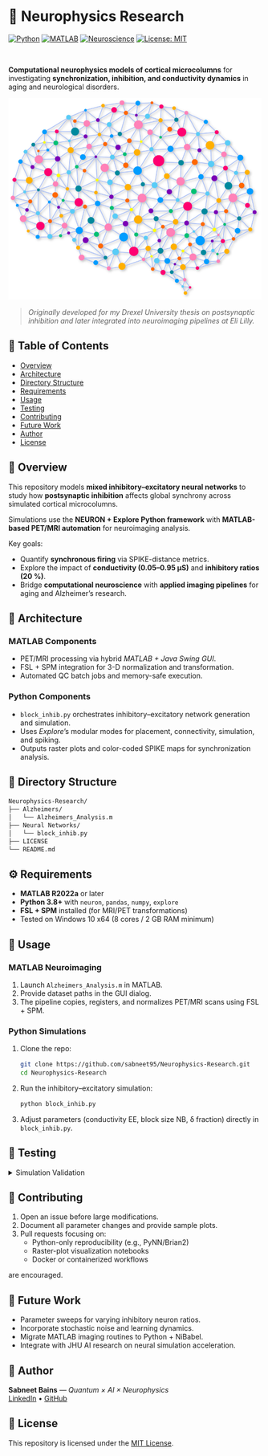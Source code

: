 # 🧠 Neurophysics Research  

[![Python](https://img.shields.io/badge/Python-3.8%2B-blue?logo=python)](https://www.python.org/)
[![MATLAB](https://img.shields.io/badge/MATLAB-R2022a-orange?logo=mathworks&logoColor=white)](https://www.mathworks.com/)
[![Neuroscience](https://img.shields.io/badge/Domain-Neurophysics-lightgrey?logo=brain&logoColor=white)](#)
[![License: MIT](https://img.shields.io/badge/License-MIT-green.svg)](https://choosealicense.com/licenses/mit/)

<br>

**Computational neurophysics models of cortical microcolumns** for investigating **synchronization, inhibition, and conductivity dynamics** in aging and neurological disorders.

<img src="https://github.com/sabneet95/Machine-Learning/blob/master/brain.png" alt="Brain Visualization" width="700">

> *Originally developed for my Drexel University thesis on postsynaptic inhibition and later integrated into neuroimaging pipelines at Eli Lilly.*


## 🧭 Table of Contents
- [Overview](#overview)
- [Architecture](#architecture)
- [Directory Structure](#directory-structure)
- [Requirements](#requirements)
- [Usage](#usage)
- [Testing](#testing)
- [Contributing](#contributing)
- [Future Work](#future-work)
- [Author](#author)
- [License](#license)


## 🧩 Overview
This repository models **mixed inhibitory–excitatory neural networks** to study how **postsynaptic inhibition** affects global synchrony across simulated cortical microcolumns.

Simulations use the **NEURON + Explore Python framework** with **MATLAB-based PET/MRI automation** for neuroimaging analysis.

Key goals:
- Quantify **synchronous firing** via SPIKE-distance metrics.  
- Explore the impact of **conductivity (0.05–0.95 μS)** and **inhibitory ratios (20 %)**.  
- Bridge **computational neuroscience** with **applied imaging pipelines** for aging and Alzheimer’s research.


## 🧱 Architecture

### **MATLAB Components**
- PET/MRI processing via hybrid *MATLAB + Java Swing GUI*.  
- FSL + SPM integration for 3-D normalization and transformation.  
- Automated QC batch jobs and memory-safe execution.

### **Python Components**
- `block_inhib.py` orchestrates inhibitory–excitatory network generation and simulation.  
- Uses *Explore*’s modular modes for placement, connectivity, simulation, and spiking.  
- Outputs raster plots and color-coded SPIKE maps for synchronization analysis.


## 📂 Directory Structure
```
Neurophysics-Research/
├── Alzheimers/
│   └── Alzheimers_Analysis.m
├── Neural Networks/
│   └── block_inhib.py
├── LICENSE
└── README.md
```


## ⚙️ Requirements
- **MATLAB R2022a** or later  
- **Python 3.8+** with `neuron`, `pandas`, `numpy`, `explore`  
- **FSL + SPM** installed (for MRI/PET transformations)  
- Tested on Windows 10 x64 (8 cores / 2 GB RAM minimum)


## 🚀 Usage

### **MATLAB Neuroimaging**
1. Launch `Alzheimers_Analysis.m` in MATLAB.  
2. Provide dataset paths in the GUI dialog.  
3. The pipeline copies, registers, and normalizes PET/MRI scans using FSL + SPM.

### **Python Simulations**
1. Clone the repo:  
   ```bash
   git clone https://github.com/sabneet95/Neurophysics-Research.git
   cd Neurophysics-Research
   ```
2. Run the inhibitory–excitatory simulation:  
   ```bash
   python block_inhib.py
   ```
3. Adjust parameters (conductivity EE, block size NB, δ fraction) directly in `block_inhib.py`.


## 🧪 Testing
<details>
<summary>Simulation Validation</summary>

- Cross-checked SPIKE distances with raster-plot synchronization.  
- MATLAB pipeline verified on Alzheimer’s PET datasets (Eli Lilly 2016–2017).  
- Planned integration of `pytest` and MATLAB Unit Testing Framework.
</details>


## 🤝 Contributing
1. Open an issue before large modifications.  
2. Document all parameter changes and provide sample plots.  
3. Pull requests focusing on:
   - Python-only reproducibility (e.g., PyNN/Brian2)  
   - Raster-plot visualization notebooks  
   - Docker or containerized workflows  

are encouraged.


## 🔮 Future Work
- Parameter sweeps for varying inhibitory neuron ratios.  
- Incorporate stochastic noise and learning dynamics.  
- Migrate MATLAB imaging routines to Python + NiBabel.  
- Integrate with JHU AI research on neural simulation acceleration.


## 🧠 Author
**Sabneet Bains** — *Quantum × AI × Neurophysics*  
[LinkedIn](https://www.linkedin.com/in/sabneet-bains/) • [GitHub](https://github.com/sabneet-bains)


## 📄 License
This repository is licensed under the [MIT License](https://choosealicense.com/licenses/mit/).

